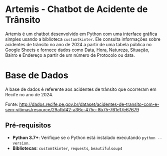 # Artemis - Chatbot de Acidente de Trânsito

Artemis é um chatbot desenvolvido em Python com uma interface gráfica simples usando a biblioteca `customtkinter`. Ele consulta informações sobre acidentes de trânsito no ano de 2024 a partir de uma tabela pública no Google Sheets e fornece dados como Data, Hora, Natureza, Situação, Bairro e Endereço a partir de um número de Protocolo ou data.

# Base de Dados

A base de dados é referente aos acidentes de trânsito que ocorreram em Recife no ano de 2024.

Fonte: http://dados.recife.pe.gov.br/dataset/acidentes-de-transito-com-e-sem-vitimas/resource/29afbf42-a36c-475c-8b75-761e17e67679

## Pré-requisitos

- **Python 3.7+**: Verifique se o Python está instalado executando `python --version`.
- **Bibliotecas**: `customtkinter`, `requests`, `beautifulsoup4`


